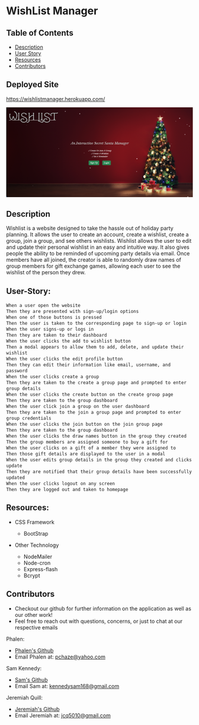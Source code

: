 # WishList Manager

## Table of Contents

- [Description](#Description)
- [User Story](#User-Story)
- [Resources](#Resources)
- [Contributors](#Contributors)

## Deployed Site
https://wishlistmanager.herokuapp.com/

![Screenshot of portfolio.](./assets/finished-homepage.png)

## Description
Wishlist is a website designed to take the hassle out of holiday party planning. It allows the user to create an account, create a wishlist, create a group, join a group, and see others wishlists. Wishlist allows the user to edit and update their personal wishlist in an easy and intuitive way. It also gives people the ability to be reminded of upcoming party details via email. Once members have all joined, the creator is able to randomly draw names of group members for gift exchange games, allowing each user to see the wishlist of the person they drew. 

## User-Story:
```
When a user open the website
Then they are presented with sign-up/login options
When one of those buttons is pressed
Then the user is taken to the corresponding page to sign-up or login
When the user signs-up or logs in
Then they are taken to their dashboard
When the user clicks the add to wishlist button
Then a modal appears to allow them to add, delete, and update their wishlist
When the user clicks the edit profile button
Then they can edit their information like email, username, and password
When the user clicks create a group
Then they are taken to the create a group page and prompted to enter group details
When the user clicks the create button on the create group page
Then they are taken to the group dashboard
When the user click join a group on the user dashboard
Then they are taken to the join a group page and prompted to enter group credentials
When the user clicks the join button on the join group page
Then they are taken to the group dashboard
When the user clicks the draw names button in the group they created
Then the group members are assigned someone to buy a gift for
When the user clicks on a gift of a member they were assigned to
Then those gift details are displayed to the user in a modal
When the user edits group details in the group they created and clicks update
Then they are notified that their group details have been successfully updated
When the user clicks logout on any screen
Then they are logged out and taken to homepage

```

## Resources:
- CSS Framework
    - BootStrap

- Other Technology
    - NodeMailer
    - Node-cron
    - Express-flash
    - Bcrypt

## Contributors
- Checkout our github for further information on the application as well as our other work!
- Feel free to reach out with questions, concerns, or just to chat at our respective emails

Phalen:
- [Phalen's Github](https://github.com/PhalenH)
- Email Phalen at: pchaze@yahoo.com

Sam Kennedy: 
- [Sam's Github](https://github.com/kennedysam168)
- Email Sam at: kennedysam168@gmail.com

Jeremiah Quill: 
- [Jeremiah's Github](https://github.com/jeremiah-quill)
- Email Jeremiah at: jcq5010@gmail.com
